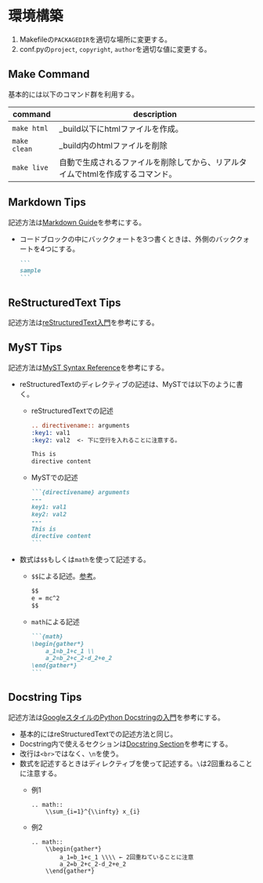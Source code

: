 # 環境構築

1. Makefileの`PACKAGEDIR`を適切な場所に変更する。
2. conf.pyの`project`, `copyright`, `author`を適切な値に変更する。

## Make Command
基本的には以下のコマンド群を利用する。

| command      | description                                                                    |
| ------------ | ------------------------------------------------------------------------------ |
| `make html`  | _build以下にhtmlファイルを作成。                                               |
| `make clean` | _build内のhtmlファイルを削除                                                   |
| `make live`  | 自動で生成されるファイルを削除してから、リアルタイムでhtmlを作成するコマンド。 |

## Markdown Tips
記述方法は[Markdown Guide](https://www.markdownguide.org/basic-syntax/#images-1)を参考にする。

- コードブロックの中にバッククォートを3つ書くときは、外側のバッククォートを4つにする。

    ````markdown
    ```
    sample
    ```
    ````

## ReStructuredText Tips
記述方法は[reStructuredText入門](https://www.sphinx-doc.org/ja/master/usage/restructuredtext/basics.html)を参考にする。

## MyST Tips
記述方法は[MyST Syntax Reference](https://myst-parser.readthedocs.io/en/latest/syntax/reference.html)を参考にする。

- reStructuredTextのディレクティブの記述は、MySTでは以下のように書く。

  - reStructuredTextでの記述
    ```reStructuredText
    .. directivename:: arguments
    :key1: val1
    :key2: val2  <- 下に空行を入れることに注意する。

    This is
    directive content
    ```

  - MySTでの記述
    ````markdown
    ```{directivename} arguments
    ---
    key1: val1
    key2: val2
    ---
    This is
    directive content
    ```
    ````

- 数式は`$$`もしくは`math`を使って記述する。
  - `$$`による記述。[参考](https://myst-parser.readthedocs.io/en/latest/syntax/optional.html#dollar-delimited-math)。

    ```markdown
    $$
    e = mc^2
    $$
    ```

  - `math`による記述
    ````markdown
    ```{math}
    \begin{gather*}
        a_1=b_1+c_1 \\
        a_2=b_2+c_2-d_2+e_2
    \end{gather*}
    ```
    ````

## Docstring Tips
記述方法は[GoogleスタイルのPython Docstringの入門](https://qiita.com/11ohina017/items/118b3b42b612e527dc1d)を参考にする。

- 基本的にはreStructuredTextでの記述方法と同じ。
- Docstring内で使えるセクションは[Docstring Section](https://www.sphinx-doc.org/ja/master/usage/extensions/napoleon.html#docstring-sections)を参考にする。
- 改行は`<br>`ではなく、`\n`を使う。
- 数式を記述するときはディレクティブを使って記述する。`\`は2回重ねることに注意する。
  - 例1
    ```
    .. math::
        \\sum_{i=1}^{\\infty} x_{i}
    ```

  - 例2
    ```
    .. math::
        \\begin{gather*}
            a_1=b_1+c_1 \\\\ ← 2回重ねていることに注意
            a_2=b_2+c_2-d_2+e_2
        \\end{gather*}
    ```
